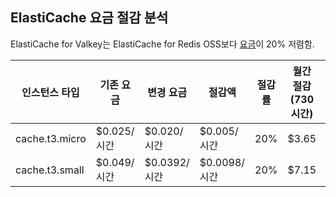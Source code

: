 
## ElastiCache 요금 절감 분석

ElastiCache for Valkey는 ElastiCache for Redis OSS보다 [요금](https://aws.amazon.com/ko/elasticache/pricing/)이 20% 저렴함.

| 인스턴스 타입 | 기존 요금 | 변경 요금 | 절감액 | 절감률 | 월간 절감 (730시간) | 연간 절감 |
|-------------|---------|---------|-------|--------|-----------------|----------|
| cache.t3.micro | $0.025/시간 | $0.020/시간 | $0.005/시간 | 20% | $3.65 | $43.80 |
| cache.t3.small | $0.049/시간 | $0.0392/시간 | $0.0098/시간 | 20% | $7.15 | $85.85 |
